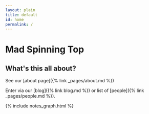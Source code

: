```yaml
---
layout: plain
title: default
id: home
permalink: /
---
```


# Mad Spinning Top

<h2>What's this all about?</h2>

See our [about page]({% link _pages/about.md %})

Enter via our [blog]({% link blog.md %}) or list of [people]({% link _pages/people.md %}).

{% include notes_graph.html %}
